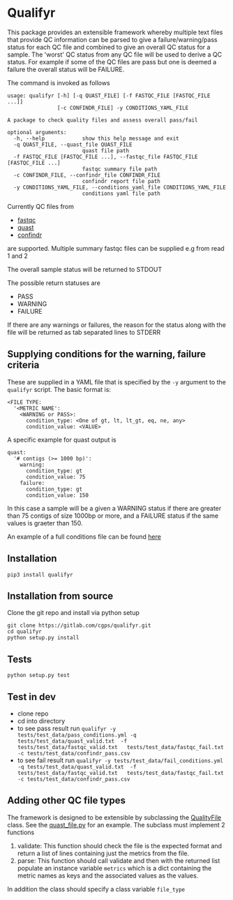 # Qualifyr
This package provides an extensible framework whereby multiple text files that provide QC information can be parsed to give a failure/warning/pass status for each QC file and combined to give an overall QC status for a sample. The 'worst' QC status from any QC file will be used to derive a QC status. For example if some of the QC files are pass but one is deemed a failure the overall status will be FAILURE.

The command is invoked as follows

```
usage: qualifyr [-h] [-q QUAST_FILE] [-f FASTQC_FILE [FASTQC_FILE ...]]
                [-c CONFINDR_FILE] -y CONDITIONS_YAML_FILE

A package to check quality files and assess overall pass/fail

optional arguments:
  -h, --help            show this help message and exit
  -q QUAST_FILE, --quast_file QUAST_FILE
                        quast file path
  -f FASTQC_FILE [FASTQC_FILE ...], --fastqc_file FASTQC_FILE [FASTQC_FILE ...]
                        fastqc summary file path
  -c CONFINDR_FILE, --confindr_file CONFINDR_FILE
                        confindr report file path
  -y CONDITIONS_YAML_FILE, --conditions_yaml_file CONDITIONS_YAML_FILE
                        conditions yaml file path
```

Currently QC files from
  - [fastqc](https://www.bioinformatics.babraham.ac.uk/projects/fastqc/)
  - [quast](http://bioinf.spbau.ru/quast)
  - [confindr](https://lowandrew.github.io/ConFindr/)

are supported. Multiple summary fastqc files can be supplied e.g from read 1 and 2

The overall sample status will be returned to STDOUT

The possible return statuses are
  - PASS
  - WARNING
  - FAILURE

If there are any warnings or failures, the reason for the status along with the file will be returned as tab separated lines to STDERR

## Supplying conditions for the warning, failure criteria
These are supplied in a YAML file that is specified by the `-y` argument to the `qualifyr` script. The basic format is:

```
<FILE TYPE:
  '<METRIC NAME':
    <WARNING or PASS>:
      condition_type: <One of gt, lt, lt_gt, eq, ne, any>
      condition_value: <VALUE>
```

A specific example for quast output is

```
quast:
  '# contigs (>= 1000 bp)':
    warning:
      condition_type: gt
      condition_value: 75
    failure:
      condition_type: gt
      condition_value: 150
```
In this case a sample will be a given a WARNING status if there are greater than 75 contigs of size 1000bp or more, and a FAILURE status if the same values is graeter than 150.

An example of a full conditions file can be found [here](example_qc_conditions.yml)


## Installation 
```
pip3 install qualifyr
```

## Installation from source
Clone the git repo and install via python setup
```
git clone https://gitlab.com/cgps/qualifyr.git
cd qualifyr
python setup.py install
```

## Tests
```
python setup.py test
``` 

## Test in dev
  - clone repo
  - cd into directory
  - to see pass result run `qualifyr -y tests/test_data/pass_conditions.yml -q tests/test_data/quast_valid.txt  -f tests/test_data/fastqc_valid.txt   tests/test_data/fastqc_fail.txt -c tests/test_data/confindr_pass.csv`
  - to see fail result run `qualifyr -y tests/test_data/fail_conditions.yml -q tests/test_data/quast_valid.txt  -f tests/test_data/fastqc_valid.txt   tests/test_data/fastqc_fail.txt -c tests/test_data/confindr_pass.csv`

## Adding other QC file types
The framework is designed to be extensible by subclassing the [QualityFile](qualifyr/quality_file.py) class. See the [quast_file.py](qualifyr/quast_file.py) for an example.
The subclass must implement 2 functions

1. validate: This function should check the file is the expected format and return a list of lines containing just the metrics from the file.
2. parse: This function should call validate and then with the returned list populate an instance variable `metrics` which is a dict containing the metric names as keys and the associated values as the values.

In addition the class should specify a class variable `file_type`
